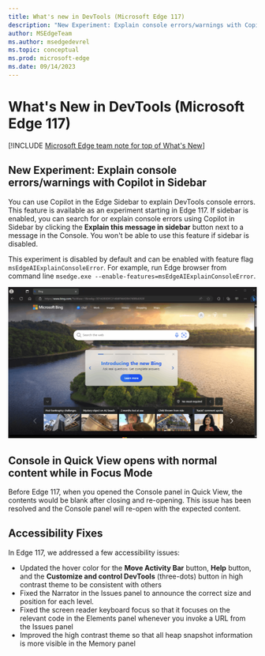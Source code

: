 ```yaml
---
title: What's new in DevTools (Microsoft Edge 117)
description: "New Experiment: Explain console errors/warnings with Copilot in Sidebar. Console in Quick View opens with normal content while in Focus Mode. Accessibility Fixes."
author: MSEdgeTeam
ms.author: msedgedevrel
ms.topic: conceptual
ms.prod: microsoft-edge
ms.date: 09/14/2023
---
```

# What's New in DevTools (Microsoft Edge 117)

[!INCLUDE [Microsoft Edge team note for top of What's New](../../includes/edge-whats-new-note.md)]

<!-- ====================================================================== -->
## New Experiment: Explain console errors/warnings with Copilot in Sidebar

You can use Copilot in the Edge Sidebar to explain DevTools console errors. This feature is available as an experiment starting in Edge 117. If sidebar is enabled, you can search for or explain console errors using Copilot in Sidebar by clicking the **Explain this message in sidebar** button next to a message in the Console. You won't be able to use this feature if sidebar is disabled. 

This experiment is disabled by default and can be enabled with feature flag `msEdgeAIExplainConsoleError`. For example, run Edge browser from command line `msedge.exe --enable-features=msEdgeAIExplainConsoleError`.

![Explain console errors/warnings with Copilot](./devtools-117-images/explain-console-errors-in-sidebar.gif)

<!-- ====================================================================== -->
## Console in Quick View opens with normal content while in Focus Mode

Before Edge 117, when you opened the Console panel in Quick View, the contents would be blank after closing and re-opening. This issue has been resolved and the Console panel will re-open with the expected content.

<!-- ====================================================================== -->
## Accessibility Fixes 

In Edge 117, we addressed a few accessibility issues:
- Updated the hover color for the **Move Activity Bar** button, **Help** button, and the **Customize and control DevTools** (three-dots) button in high contrast theme to be consistent with others
- Fixed the Narrator in the Issues panel to announce the correct size and position for each level.
- Fixed the screen reader keyboard focus so that it focuses on the relevant code in the Elements panel whenever you invoke a URL from the Issues panel
- Improved the high contrast theme so that all heap snapshot information is more visible in the Memory panel

<!-- ====================================================================== -->
<!-- uncomment if content is copied from developer.chrome.com to this page -->

<!-- > [!NOTE]
> Portions of this page are modifications based on work created and [shared by Google](https://developers.google.com/terms/site-policies) and used according to terms described in the [Creative Commons Attribution 4.0 International License](https://creativecommons.org/licenses/by/4.0).
> The original page for announcements from the Chromium project is [What's New in DevTools (Chrome 115)](https://developer.chrome.com/blog/new-in-devtools-115) and is authored by [Jecelyn Yeen](https://developers.google.com/web/resources/contributors#jecelynyeen) (Developer advocate working on Chrome DevTools at Google). -->


<!-- ====================================================================== -->
<!-- uncomment if content is copied from developer.chrome.com to this page -->

<!-- [![Creative Commons License](../../../../media/cc-logo/88x31.png)](https://creativecommons.org/licenses/by/4.0)
This work is licensed under a [Creative Commons Attribution 4.0 International License](https://creativecommons.org/licenses/by/4.0). -->
